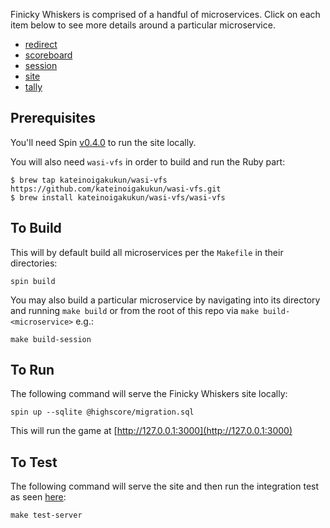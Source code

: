 Finicky Whiskers is comprised of a handful of microservices. Click on each item
below to see more details around a particular microservice.

- [redirect](./redirect/README.md)
- [scoreboard](./scoreboard/README.md)
- [session](./session/README.md)
- [site](./site/README.md)
- [tally](./tally/README.md)

## Prerequisites

You'll need Spin [v0.4.0](https://github.com/fermyon/spin/releases/tag/v0.4.0)
to run the site locally.

You will also need `wasi-vfs` in order to build and run the Ruby part:
```
$ brew tap kateinoigakukun/wasi-vfs https://github.com/kateinoigakukun/wasi-vfs.git
$ brew install kateinoigakukun/wasi-vfs/wasi-vfs
```

## To Build

This will by default build all microservices per the `Makefile` in their directories:

```console
spin build
```

You may also build a particular microservice by navigating into its directory
and running `make build` or from the root of this repo via
`make build-<microservice>` e.g.:

```console
make build-session
```

## To Run

The following command will serve the Finicky Whiskers site locally:

```console
spin up --sqlite @highscore/migration.sql
```

This will run the game at [http://127.0.0.1:3000](http://127.0.0.1:3000)

## To Test

The following command will serve the site and then run the integration test
as seen [here](./tests/test-server.sh):

```console
make test-server
```
